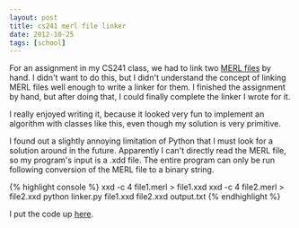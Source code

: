 ```yaml
---
layout: post
title: cs241 merl file linker
date: 2012-10-25
tags: [school]
---
```


<p>
	For an assignment in my CS241 class, we had to link two <a href="https://www.student.cs.uwaterloo.ca/~cs241/merl/merl.html">MERL files</a> by hand. I didn't want to do this, but I didn't understand the concept of linking MERL files well enough to write a linker for them. I finished the assignment by hand, but after doing that, I could finally complete the linker I wrote for it.
</p>

<p>
	I really enjoyed writing it, because it looked very fun to implement an algorithm with classes like this, even though my solution is very primitive.
</p>

<p>
	I found out a slightly annoying limitation of Python that I must look for a solution around in the future. Apparently I can't directly read the MERL file, so my program's input is a .xdd file. The entire program can only be run following conversion of the MERL file to a binary string.
</p>

<p>
{% highlight console %}
xxd -c 4 file1.merl > file1.xxd
xxd -c 4 file2.merl > file2.xxd
python linker.py file1.xxd file2.xxd output.txt
{% endhighlight %}
</p>

<p>
	I put the code up <a href="https://github.com/Blisse/MERL-Linker">here</a>.
</p>